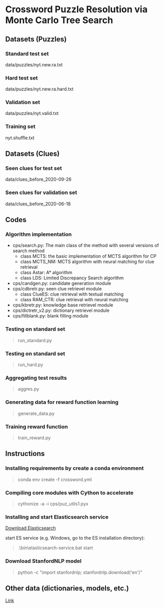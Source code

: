 # Crossword Puzzle Resolution via Monte Carlo Tree Search

## Datasets (Puzzles)
### Standard test set
data/puzzles/nyt.new.ra.txt
### Hard test set
data/puzzles/nyt.new.ra.hard.txt
### Validation set
data/puzzles/nyt.valid.txt
### Training set
nyt.shuffle.txt

## Datasets (Clues)
### Seen clues for test set
data/clues_before_2020-09-26
### Seen clues for validation set
data/clues_before_2020-06-18

## Codes
### Algorithm implementation
- cps/search.py: The main class of the method with several versions of search method
    - class MCTS: the basic implementation of MCTS algorithm for CP
    - class MCTS_NM: MCTS algorithm with neural matching for clue retrieval
    - class Astar: A* algorithm
    - class LDS: Limited Discrepancy Search algorithm 
- cps/candgen.py: candidate generation module
- cps/cdbretr.py: seen clue retrievel module
    - class ClueES: clue retrieval with textual matching
    - class RAM_CTR: clue retrieval with neural matching
- cps/kbretr.py: knowledge base retrievel module
- cps/dictretr_v2.py: dictionary retrievel module
- cps/fillblank.py: blank filling module

### Testing on standard set
> run_standard.py

### Testing on standard set
> run_hard.py

### Aggregating test results
> aggres.py

### Generating data for reward function learning
> generate_data.py

### Training reward function
> train_reward.py

## Instructions

### Installing requirements by create a conda environment
> conda env create -f crossword.yml

### Compiling core modules with Cython to accelerate
> cythonize -a -i cps/puz_utils1.pyx

### Installing and start Elasticsearch service
[Download Elasticsearch](https://www.elastic.co/cn/downloads/elasticsearch)

start ES service (e.g. Windows, go to the ES installation directory): 
> .\bin\elasticsearch-service.bat start

### Download StanfordNLP model
> python -c "import stanfordnlp; stanfordnlp.download('en')"

## Other data (dictionaries, models, etc.)
[Link](https://u.pcloud.link/publink/show?code=XZvu7RVZJbsfpViTsRhJ0bDNb647lz8mJp57)